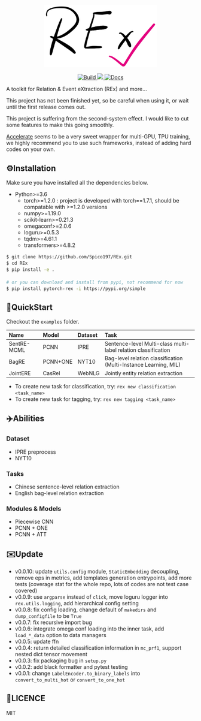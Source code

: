 <p align="center">
  <br>
  <img src="docs/REx.png" width="300"/>
  <br>
<p>

<p align="center">
  <a href="https://github.com/Spico197/REx/actions">
    <img alt="Build" src="https://github.com/Spico197/REx/workflows/REx/badge.svg?branch=main">
  </a>
  <a href="https://codecov.io/gh/Spico197/REx">
    <img src="https://codecov.io/gh/Spico197/REx/branch/main/graph/badge.svg"/>
  </a>
  <a href="https://rex.readthedocs.io/en/main/?badge=main">
    <img alt="Docs" src="https://readthedocs.org/projects/rex/badge/?version=main">
  </a>
</p>

A toolkit for Relation & Event eXtraction (REx) and more...

This project has not been finished yet, so be careful when using it, or wait until the first release comes out.

This project is suffering from the second-system effect.
I would like to cut some features to make this going smoothly.

[Accelerate](https://github.com/huggingface/accelerate) seems to be a very sweet wrapper for multi-GPU, TPU training, we highly recommend you to use such frameworks, instead of adding hard codes on your own.

## ⚙️Installation

Make sure you have installed all the dependencies below.

- Python>=3.6
  - torch>=1.2.0 : project is developed with torch==1.7.1, should be compatable with >=1.2.0 versions
  - numpy>=1.19.0
  - scikit-learn>=0.21.3
  - omegaconf>=2.0.6
  - loguru>=0.5.3
  - tqdm>=4.61.1
  - transformers>=4.8.2

```bash
$ git clone https://github.com/Spico197/REx.git
$ cd REx
$ pip install -e .

# or you can download and install from pypi, not recommend for now
$ pip install pytorch-rex -i https://pypi.org/simple
```

## 🚀QuickStart

Checkout the `examples` folder.

| Name        | Model    | Dataset | Task                                                             |
| :---------- | :------- | :------ | :--------------------------------------------------------------- |
| SentRE-MCML | PCNN     | IPRE    | Sentence-level Multi-class multi-label relation classification   |
| BagRE       | PCNN+ONE | NYT10   | Bag-level relation classification (Multi-Instance Learning, MIL) |
| JointERE    | CasRel   | WebNLG  | Jointly entity relation extraction                               |

- To create new task for classification, try: `rex new classification <task_name>`
- To create new task for tagging, try: `rex new tagging <task_name>`

## ✈️Abilities

### Dataset
- IPRE preprocess
- NYT10

### Tasks
- Chinese sentence-level relation extraction
- English bag-level relation extraction

### Modules & Models

- Piecewise CNN
- PCNN + ONE
- PCNN + ATT


## ✉️Update

- v0.0.10: update `utils.config` module, `StaticEmbedding` decoupling, remove eps in metrics, add templates generation entrypoints, add more tests (coverage stat for the whole repo, lots of codes are not test case covered)
- v0.0.9: use `argparse` instead of `click`, move loguru logger into `rex.utils.logging`, add hierarchical config setting
- v0.0.8: fix config loading, change default of `makedirs` and `dump_configfile` to be `True`
- v0.0.7: fix recursive import bug
- v0.0.6: integrate omega conf loading into the inner task, add `load_*_data` option to data managers
- v0.0.5: update ffn
- v0.0.4: return detailed classification information in `mc_prf1`, support nested dict tensor movement
- v0.0.3: fix packaging bug in `setup.py` 
- v0.0.2: add black formatter and pytest testing
- v0.0.1: change `LabelEncoder.to_binary_labels` into `convert_to_multi_hot` or `convert_to_one_hot`


## 🔑LICENCE
MIT
